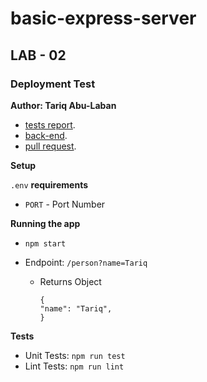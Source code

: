 # basic-express-server

## LAB - 02

### Deployment Test

**Author: Tariq Abu-Laban**

- [tests report](https://github.com/Abu-laban/basic-api-server/actions).
- [back-end](https://basic-back-end.herokuapp.com/).
- [pull request](https://github.com/Abu-laban/basic-api-server/pull/1).

**Setup**

`.env` **requirements**

- `PORT` - Port Number

**Running the app**

- `npm start`

- Endpoint: `/person?name=Tariq`

  - Returns Object

        {
        "name": "Tariq",
        }

**Tests**

- Unit Tests: `npm run test`
- Lint Tests: `npm run lint`
